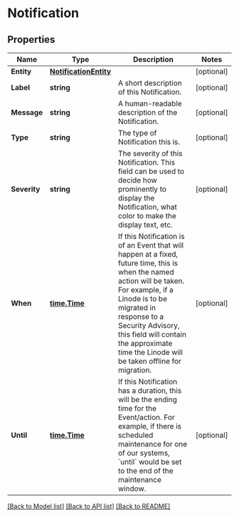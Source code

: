 # Notification

## Properties
Name | Type | Description | Notes
------------ | ------------- | ------------- | -------------
**Entity** | [**NotificationEntity**](Notification_entity.md) |  | [optional] 
**Label** | **string** | A short description of this Notification.  | [optional] 
**Message** | **string** | A human-readable description of the Notification. | [optional] 
**Type** | **string** | The type of Notification this is. | [optional] 
**Severity** | **string** | The severity of this Notification.  This field can be used to decide how prominently to display the Notification, what color to make the display text, etc.  | [optional] 
**When** | [**time.Time**](time.Time.md) | If this Notification is of an Event that will happen at a fixed, future time, this is when the named action will be taken. For example, if a Linode is to be migrated in response to a Security Advisory, this field will contain the approximate time the Linode will be taken offline for migration.  | [optional] 
**Until** | [**time.Time**](time.Time.md) | If this Notification has a duration, this will be the ending time for the Event/action. For example, if there is scheduled maintenance for one of our systems, &#x60;until&#x60; would be set to the end of the maintenance window.  | [optional] 

[[Back to Model list]](../README.md#documentation-for-models) [[Back to API list]](../README.md#documentation-for-api-endpoints) [[Back to README]](../README.md)


